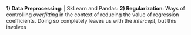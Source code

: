 **1) Data Preprocessing**: | SkLearn and Pandas:
**2) Regularization**: Ways of controlling *overfitting* in the context of reducing the value of regression coefficients. Doing so completely leaves us with the *intercept*, but this involves 